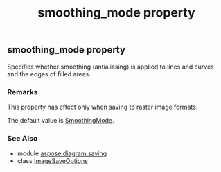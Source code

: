 ﻿---
title: smoothing_mode property
second_title: Aspose.Diagram for Python via .NET API References
description: 
type: docs
weight: 280
url: /python-net/aspose.diagram.saving/imagesaveoptions/smoothing_mode/
is_root: false
---

## smoothing_mode property


Specifies whether smoothing (antialiasing) is applied to lines and curves and the edges of filled areas.
### Remarks 


This property has effect only when saving to raster image formats.

The default value is [SmoothingMode](/diagram/python-net/aspose.diagram.saving/smoothingmode).

### See Also
* module [aspose.diagram.saving](../../)
* class [ImageSaveOptions](/diagram/python-net/aspose.diagram.saving/imagesaveoptions)
